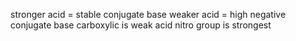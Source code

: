 stronger acid = stable conjugate base
weaker acid = high negative conjugate base
carboxylic is weak acid
nitro group is strongest















